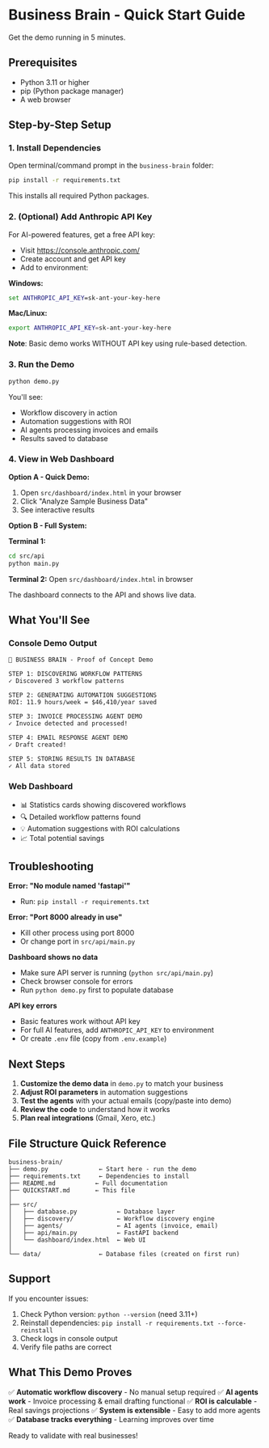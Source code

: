 # Business Brain - Quick Start Guide

Get the demo running in 5 minutes.

## Prerequisites

- Python 3.11 or higher
- pip (Python package manager)
- A web browser

## Step-by-Step Setup

### 1. Install Dependencies

Open terminal/command prompt in the `business-brain` folder:

```bash
pip install -r requirements.txt
```

This installs all required Python packages.

### 2. (Optional) Add Anthropic API Key

For AI-powered features, get a free API key:
- Visit https://console.anthropic.com/
- Create account and get API key
- Add to environment:

**Windows:**
```cmd
set ANTHROPIC_API_KEY=sk-ant-your-key-here
```

**Mac/Linux:**
```bash
export ANTHROPIC_API_KEY=sk-ant-your-key-here
```

**Note**: Basic demo works WITHOUT API key using rule-based detection.

### 3. Run the Demo

```bash
python demo.py
```

You'll see:
- Workflow discovery in action
- Automation suggestions with ROI
- AI agents processing invoices and emails
- Results saved to database

### 4. View in Web Dashboard

**Option A - Quick Demo:**
1. Open `src/dashboard/index.html` in your browser
2. Click "Analyze Sample Business Data"
3. See interactive results

**Option B - Full System:**

**Terminal 1:**
```bash
cd src/api
python main.py
```

**Terminal 2:**
Open `src/dashboard/index.html` in browser

The dashboard connects to the API and shows live data.

## What You'll See

### Console Demo Output

```
🧠 BUSINESS BRAIN - Proof of Concept Demo

STEP 1: DISCOVERING WORKFLOW PATTERNS
✓ Discovered 3 workflow patterns

STEP 2: GENERATING AUTOMATION SUGGESTIONS
ROI: 11.9 hours/week = $46,410/year saved

STEP 3: INVOICE PROCESSING AGENT DEMO
✓ Invoice detected and processed!

STEP 4: EMAIL RESPONSE AGENT DEMO
✓ Draft created!

STEP 5: STORING RESULTS IN DATABASE
✓ All data stored
```

### Web Dashboard

- 📊 Statistics cards showing discovered workflows
- 🔍 Detailed workflow patterns found
- 💡 Automation suggestions with ROI calculations
- 📈 Total potential savings

## Troubleshooting

**Error: "No module named 'fastapi'"**
- Run: `pip install -r requirements.txt`

**Error: "Port 8000 already in use"**
- Kill other process using port 8000
- Or change port in `src/api/main.py`

**Dashboard shows no data**
- Make sure API server is running (`python src/api/main.py`)
- Check browser console for errors
- Run `python demo.py` first to populate database

**API key errors**
- Basic features work without API key
- For full AI features, add `ANTHROPIC_API_KEY` to environment
- Or create `.env` file (copy from `.env.example`)

## Next Steps

1. **Customize the demo data** in `demo.py` to match your business
2. **Adjust ROI parameters** in automation suggestions
3. **Test the agents** with your actual emails (copy/paste into demo)
4. **Review the code** to understand how it works
5. **Plan real integrations** (Gmail, Xero, etc.)

## File Structure Quick Reference

```
business-brain/
├── demo.py              ← Start here - run the demo
├── requirements.txt     ← Dependencies to install
├── README.md           ← Full documentation
├── QUICKSTART.md       ← This file
│
├── src/
│   ├── database.py           ← Database layer
│   ├── discovery/            ← Workflow discovery engine
│   ├── agents/               ← AI agents (invoice, email)
│   ├── api/main.py           ← FastAPI backend
│   └── dashboard/index.html  ← Web UI
│
└── data/                ← Database files (created on first run)
```

## Support

If you encounter issues:
1. Check Python version: `python --version` (need 3.11+)
2. Reinstall dependencies: `pip install -r requirements.txt --force-reinstall`
3. Check logs in console output
4. Verify file paths are correct

## What This Demo Proves

✅ **Automatic workflow discovery** - No manual setup required
✅ **AI agents work** - Invoice processing & email drafting functional
✅ **ROI is calculable** - Real savings projections
✅ **System is extensible** - Easy to add more agents
✅ **Database tracks everything** - Learning improves over time

Ready to validate with real businesses!
